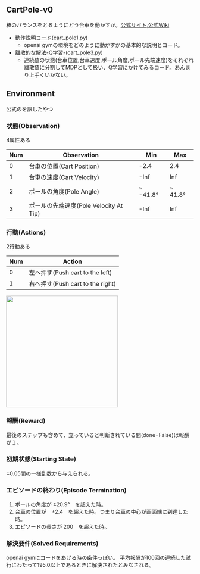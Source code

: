 ## CartPole-v0
棒のバランスをとるようにどう台車を動かすか。[公式サイト](https://gym.openai.com/envs/CartPole-v0),[公式Wiki](https://github.com/openai/gym/wiki/CartPole-v0)
- [動作説明コード](https://github.com/shunyooo/openaigym/blob/master/CartPole-v0/cart_pole1.py)(cart_pole1.py)
  - openai gymの環境をどのように動かすかの基本的な説明とコード。
- [離散的な解法-Q学習-](https://github.com/shunyooo/openaigym/blob/master/CartPole-v0/cart_pole3.py)(cart_pole3.py)
  - 連続値の状態(台車位置,台車速度,ポール角度,ポール先端速度)をそれぞれ離散値に分割してMDPとして扱い、Q学習にかけてみるコード。あんまり上手くいかない。

## Environment
公式のを訳したやつ

### 状態(Observation)
4属性ある

Num | Observation | Min | Max
---|---|---|---
0 | 台車の位置(Cart Position) | -2.4 | 2.4
1 | 台車の速度(Cart Velocity) | -Inf | Inf
2 | ポールの角度(Pole Angle) | ~ -41.8&deg; | ~ 41.8&deg;
3 | ポールの先端速度(Pole Velocity At Tip) | -Inf | Inf


### 行動(Actions)
2行動ある

Num | Action
--- | ---
0 | 左へ押す(Push cart to the left)
1 | 右へ押す(Push cart to the right)

<img src = 'https://cloud.githubusercontent.com/assets/17490886/25933753/7ca4cd52-3654-11e7-857d-3b1f097736c9.png' height = 300>

### 報酬(Reward)
最後のステップも含めて、立っていると判断されている間(done=False)は報酬が１。

### 初期状態(Starting State)
±0.05間の一様乱数から与えられる。

### エピソードの終わり(Episode Termination)
1. ポールの角度が ±20.9°　を超えた時。
2. 台車の位置が　±2.4　を超えた時。つまり台車の中心が画面端に到達した時。
3. エピソードの長さが 200　を超えた時。 

### 解決要件(Solved Requirements)
openai gymにコードをあげる時の条件っぽい。
平均報酬が100回の連続した試行にわたって195.0以上であるときに解決されたとみなされる。

